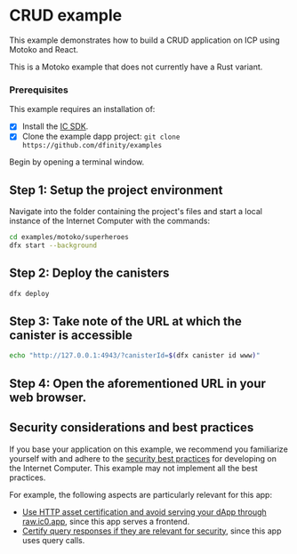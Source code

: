 # CRUD example

This example demonstrates how to build a CRUD application on ICP using Motoko and React.

This is a Motoko example that does not currently have a Rust variant. 

### Prerequisites
This example requires an installation of:

- [x] Install the [IC SDK](https://internetcomputer.org/docs/current/developer-docs/setup/install/index.mdx).
- [x] Clone the example dapp project: `git clone https://github.com/dfinity/examples`

Begin by opening a terminal window.

## Step 1: Setup the project environment

Navigate into the folder containing the project's files and start a local instance of the Internet Computer with the commands:

```bash
cd examples/motoko/superheroes
dfx start --background
```

## Step 2: Deploy the canisters

```bash
dfx deploy
```

## Step 3: Take note of the URL at which the canister is accessible

```bash
echo "http://127.0.0.1:4943/?canisterId=$(dfx canister id www)"
```

## Step 4: Open the aforementioned URL in your web browser.

## Security considerations and best practices

If you base your application on this example, we recommend you familiarize yourself with and adhere to the [security best practices](https://internetcomputer.org/docs/current/references/security/) for developing on the Internet Computer. This example may not implement all the best practices.

For example, the following aspects are particularly relevant for this app:
* [Use HTTP asset certification and avoid serving your dApp through raw.ic0.app](https://internetcomputer.org/docs/current/developer-docs/security/security-best-practices/overview), since this app serves a frontend.
* [Certify query responses if they are relevant for security](https://internetcomputer.org/docs/current/references/security/general-security-best-practices#certify-query-responses-if-they-are-relevant-for-security), since this app uses query calls.

